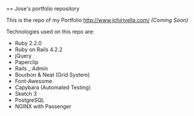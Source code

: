 == Jose's portfolio repository

This is the repo of my Portfolio http://www.jchirivella.com/ *(Coming Soon)* 

Technologies used on this repo are:
* Ruby 2.2.0
* Ruby on Rails 4.2.2
* jQuery
* Paperclip
* Rails _ Admin
* Bourbon & Neat (Grid System)
* Font-Awesome
* Capybara (Automated Testing)
* Sketch 3
* PostgreSQL
* NGINX with Passenger

